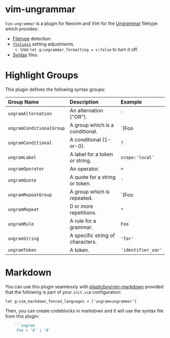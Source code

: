 # vim-ungrammar

`Vim-ungrammar` is a plugin for Neovim and Vim for the [Ungrammar][ungrammar] filetype which provides:

* [Filetype](./ftdetect/ungram.vim) detection.
* [`ftplugin`](./ftplugin/ungrammar.vim) setting adjustments.
	* Use `let g:ungrammar_formatting = v:false` to turn it off.
* [Syntax](./syntax/ungrammar.vim) files.

# Highlight Groups

This plugin defines the following syntax groups:

| Group Name               | Description                      | Example            |
|:-------------------------|:---------------------------------|:-------------------|
| `ungramAlternation`      | An alternation ("OR").           | `|`                |
| `ungramConditionalGroup` | A group which is a conditional.  | `(Foo|Bar)?`       |
| `ungramConditional`      | A conditional (1-or-0).          | `?`                |
| `ungramLabel`            | A label for a token or string.   | `scope:'local'`    |
| `ungramOperator`         | An operator.                     | `=`                |
| `ungramQuote`            | A quote for a string or token.   | `'`                |
| `ungramRepeatGroup`      | A group which is repeated.       | `(Foo|Bar)*`       |
| `ungramRepeat`           | 0 or more repetitions.           | `*`                |
| `ungramRule`             | A rule for a grammar.            | `Foo`              |
| `ungramString`           | A specific string of characters. | `'for'`            |
| `ungramToken`            | A token.                         | `'identifier_var'` |

# Markdown

You can use this plugin seamlessly with [plasticboy/vim-markdown](https://github.com/plasticboy/vim-markdown) provided that the following is part of your `init.vim` configuration:

```vim
let g:vim_markdown_fenced_languages = ['ungram=ungrammar']
```

Then, you can create codeblocks in markdown and it will use the syntax file from this plugin:

````markdown
	```ungram
	 Foo = 'A' | 'B'
````

[ungrammar]:https://rust-analyzer.github.io/blog/2020/10/24/introducing-ungrammar.html "Introducing Ungrammar"

